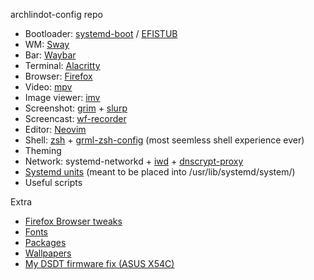 archlindot-config repo
- Bootloader: [systemd-boot](https://wiki.archlinux.org/index.php/Systemd-boot) / [EFISTUB](https://wiki.archlinux.org/index.php/EFISTUB)
- WM:       [Sway](https://github.com/swaywm/sway)
- Bar:      [Waybar](https://github.com/Alexays/Waybar)
- Terminal: [Alacritty](https://github.com/jwilm/alacritty)
- Browser:  [Firefox](https://www.mozilla.org/en-US/firefox)
- Video:    [mpv](https://github.com/mpv-player/mpv)
- Image viewer: [imv](https://github.com/eXeC64/imv)
- Screenshot: [grim](https://github.com/emersion/grim) + [slurp](https://github.com/emersion/slurp)
- Screencast: [wf-recorder](https://github.com/ammen99/wf-recorder)
- Editor:   [Neovim](https://github.com/neovim/neovim)
- Shell:    [zsh](https://github.com/zsh-users/zsh) + [grml-zsh-config](https://grml.org/zsh/#grmlzshconfig) (most seemless shell experience ever)
- Theming
- Network: systemd-networkd + [iwd](https://git.kernel.org/pub/scm/network/wireless/iwd.git) + [dnscrypt-proxy](https://github.com/DNSCrypt/dnscrypt-proxy)
- [Systemd units](https://github.com/etircopyh/archlindot-config/tree/master/dotfiles/system/usr/lib/systemd/system) (meant to be placed into /usr/lib/systemd/system/)
- Useful scripts

Extra
- [Firefox Browser tweaks](https://github.com/etircopyh/fox-hax "fox-hax")
- [Fonts](http://ix.io/22cH "Font list")
- [Packages](http://ix.io/22d2)
- [Wallpapers](https://github.com/etircopyh/archlindot-config/tree/master/wallpapers)
- [My DSDT firmware fix (ASUS X54C)](https://github.com/etircopyh/archlindot-config/tree/master/asus-x54c-fixed-dsdt)
